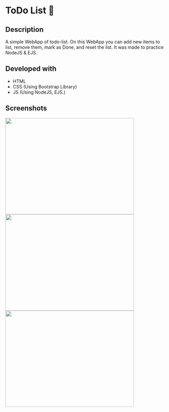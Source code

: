 # ToDo List 📃

## Description
A simple WebApp of todo-list.
On this WebApp you can add new items to list, remove them, mark as Done, 
and reset the list.
It was made to practice NodeJS & EJS. 

## Developed with
* HTML
* CSS (Using Bootstrap Library)
* JS (Using NodeJS, EJS.)

## Screenshots

<img src="https://user-images.githubusercontent.com/44448238/125161310-438d4400-e18a-11eb-98f3-ab2750e2b4c0.png" width=400px height=300px>

<img src="https://user-images.githubusercontent.com/44448238/125161331-64ee3000-e18a-11eb-9a0e-d4a28158f854.png" width=400px height=300px>


<img src="https://user-images.githubusercontent.com/44448238/125161338-6fa8c500-e18a-11eb-8f59-be384e4cc671.png" width=400px height=300px>

